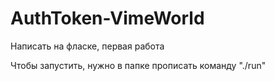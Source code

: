 # AuthToken-VimeWorld
Написать на фласке, первая работа


Чтобы запустить, нужно в папке прописать команду "./run"
